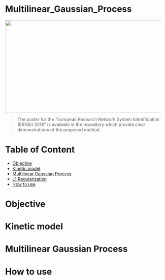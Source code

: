 # Multilinear_Gaussian_Process

<p align="center">
  <img width = "620" height = "300" src = "https://user-images.githubusercontent.com/45757826/57382576-7fdd4800-71ad-11e9-8d5f-d02470cd7e9c.png">
 </p>

> The poster for the "European Research Network System Identification (ERNSI) 2018" is available in the repository which provide clear demonstrations of the proposed method.

# Table of Content
- [Objective](#objective)
- [Kinetic model](#kinetic-model)
- [Multilinear Gaussian Process](multi-linear-gp)
- [L1 Regularization](#l1-regularization)
- [How to use](#how-to-use)

# Objective

# Kinetic model

# Multilinear Gaussian Process


# How to use
